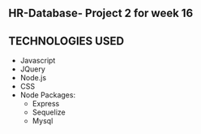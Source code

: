 ## HR-Database- Project 2 for week 16

## TECHNOLOGIES USED
* Javascript
* JQuery
* Node.js
* CSS
* Node Packages:
    * Express
    * Sequelize
    * Mysql